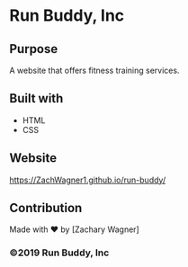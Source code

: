 # Run Buddy, Inc

## Purpose
A website that offers fitness training services.

## Built with
* HTML
* CSS

## Website
https://ZachWagner1.github.io/run-buddy/

## Contribution
Made with ❤️ by [Zachary Wagner]

### ©️2019 Run Buddy, Inc 
